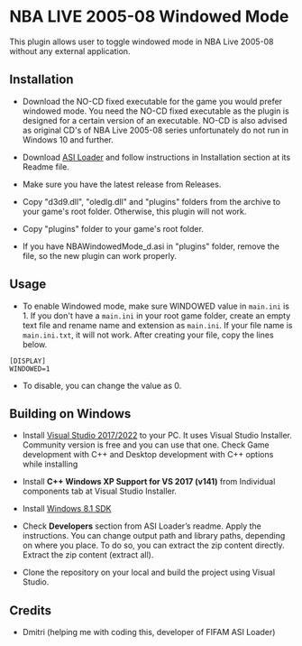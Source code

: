 # NBA LIVE 2005-08 Windowed Mode

This plugin allows user to toggle windowed mode in NBA Live 2005-08 without any external application.

## Installation

- Download the NO-CD fixed executable for the game you would prefer windowed mode. You need the NO-CD fixed executable as the plugin is designed for a certain version of an executable. NO-CD is also advised as original CD's of NBA Live 2005-08 series unfortunately do not run in Windows 10 and further.

- Download [ASI Loader](https://forums.nba-live.com/downloads.php?view=detail&df_id=13583) and follow instructions in Installation section at its Readme file.

- Make sure you have the latest release from Releases.

- Copy "d3d9.dll", "oledlg.dll" and "plugins" folders from the archive to your game's root folder.
Otherwise, this plugin will not work.

- Copy "plugins" folder to your game's root folder.

- If you have NBAWindowedMode_d.asi in "plugins" folder, remove the file, so the new plugin can work properly.

## Usage

- To enable Windowed mode, make sure WINDOWED value in ``main.ini`` is 1. If you don't have a ``main.ini`` in your root game folder, create an empty text file and rename name and extension as ``main.ini``. If your file name is ``main.ini.txt``, it will not work.
After creating your file, copy the lines below.

```
[DISPLAY]
WINDOWED=1
```

- To disable, you can change the value as 0.

## Building on Windows

- Install [Visual Studio 2017/2022](https://visualstudio.microsoft.com/vs/community/) to your PC. It uses Visual Studio Installer. Community version is free and you can use that one. Check Game development with C++ and Desktop development with C++ options while installing

- Install **C++ Windows XP Support for VS 2017 (v141)** from Individual components tab at Visual Studio Installer.

- Install [Windows 8.1 SDK](https://developer.microsoft.com/en-us/windows/downloads/sdk-archive/)

- Check **Developers** section from ASI Loader’s readme. Apply the instructions. You can change output path and library paths, depending on where you place. To do so, you can extract the zip content directly. Extract the zip content (extract all).

- Clone the repository on your local and build the project using Visual Studio.

## Credits

- Dmitri (helping me with coding this, developer of FIFAM ASI Loader)